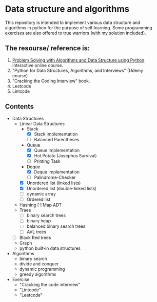 
# Data structure and algorithms
This repository is intended to implement various data structure and algorithms in python for the purpose of self learning. 
Some programming exercises are also offered to true warriors (with my solution included).


## The resourse/ reference is:
1. [Problem Solving with Algorithms and Data Structure using Python](http://interactivepython.org/runestone/static/pythonds/index.html)
interactive online course.
2. "Python for Data Structures, Algorithms, and Interviews" (Udemy course)
3. "Cracking the Coding Interview" book.
4. Leetcode
5. Lintcode

## Contents
- Data Structures
    - Linear Data Structures
		- Stack
			- [x] Stack implementation
			- [ ] Balanced Parentheses
		- Queue
			- [x] Queue implementation
			- [x] Hot Potato (Josephus Survival)
			- [ ] Printing Task
		- Deque
			- [x] Deque implementation
			- [ ] Palindrome-Checker
        - [x] Unordered list (linked lists)
		- [x] Unordered list (double-linked lists)
		- [ ] dynamic array
        - [ ] Ordered list
    - Hashing
         [ ] Map ADT 
    - Trees
        - [ ] binary search trees
        - [ ] binary heap
        - [ ] balanced binary search trees
       	 - [ ] AVL trees
	 - [ ] Black Red trees
    - Graph
	- python built-in data structures
- Algorithms
	- binary search
	- divide and conquer
	- dynamic programming
	- greedy algorithms
- Exercise
	- "Cracking the code interview"
	- "Lintcode"
	- "Leetcode"

		
	
   
